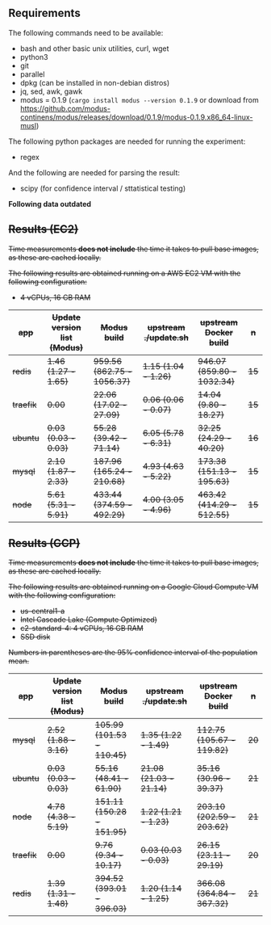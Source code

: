 ## Requirements

The following commands need to be available:

* bash and other basic unix utilities, curl, wget
* python3
* git
* parallel
* dpkg (can be installed in non-debian distros)
* jq, sed, awk, gawk
* modus = 0.1.9 (`cargo install modus --version 0.1.9` or download from https://github.com/modus-continens/modus/releases/download/0.1.9/modus-0.1.9.x86_64-linux-musl)

The following python packages are needed for running the experiment:

* regex

And the following are needed for parsing the result:

* scipy (for confidence interval / sttatistical testing)

**Following data outdated**


<del>

## Results (EC2)

Time measurements **does not include** the time it takes to pull base images, as these are cached locally.

The following results are obtained running on a AWS EC2 VM with the following configuration:

* 4 vCPUs, 16 GB RAM

| app | Update version list (Modus) | Modus build | upstream ./update.sh | upstream Docker build | n |
| --- | --- | --- | --- | --- | --- |
| redis | 1.46 (1.27 - 1.65) | 959.56 (862.75 - 1056.37) | 1.15 (1.04 - 1.26) | 946.07 (859.80 - 1032.34) | 15 |
| traefik | 0.00 | 22.06 (17.02 - 27.09) | 0.06 (0.06 - 0.07) | 14.04 (9.80 - 18.27) | 15 |
| ubuntu | 0.03 (0.03 - 0.03) | 55.28 (39.42 - 71.14) | 6.05 (5.78 - 6.31) | 32.25 (24.29 - 40.20) | 16 |
| mysql | 2.10 (1.87 - 2.33) | 187.96 (165.24 - 210.68) | 4.93 (4.63 - 5.22) | 173.38 (151.13 - 195.63) | 15 |
| node | 5.61 (5.31 - 5.91) | 433.44 (374.59 - 492.29) | 4.00 (3.05 - 4.96) | 463.42 (414.29 - 512.55) | 15 |

## Results (GCP)

Time measurements **does not include** the time it takes to pull base images, as these are cached locally.

The following results are obtained running on a Google Cloud Compute VM with the following configuration:

* us-central1-a
* Intel Cascade Lake (Compute Optimized)
* c2-standard-4: 4 vCPUs, 16 GB RAM
* SSD disk

Numbers in parentheses are the 95% confidence interval of the population mean.

| app | Update version list (Modus) | Modus build | upstream ./update.sh | upstream Docker build | n |
| --- | --- | --- | --- | --- | --- |
| mysql | 2.52 (1.88 - 3.16) | 105.99 (101.53 - 110.45) | 1.35 (1.22 - 1.49) | 112.75 (105.67 - 119.82) | 20 |
| ubuntu | 0.03 (0.03 - 0.03) | 55.16 (48.41 - 61.90) | 21.08 (21.03 - 21.14) | 35.16 (30.96 - 39.37) | 21 |
| node | 4.78 (4.38 - 5.19) | 151.11 (150.28 - 151.95) | 1.22 (1.21 - 1.23) | 203.10 (202.59 - 203.62) | 21 |
| traefik | 0.00 | 9.76 (9.34 - 10.17) | 0.03 (0.03 - 0.03) | 26.15 (23.11 - 29.19) | 20 |
| redis | 1.39 (1.31 - 1.48) | 394.52 (393.01 - 396.03) | 1.20 (1.14 - 1.25) | 366.08 (364.84 - 367.32) | 21 |

</del>
